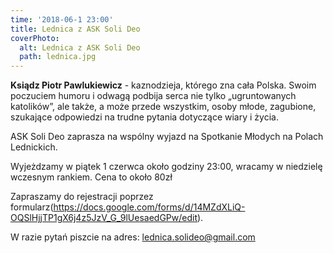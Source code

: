 ```yaml
---
time: '2018-06-1 23:00'
title: Lednica z ASK Soli Deo
coverPhoto:
  alt: Lednica z ASK Soli Deo
  path: lednica.jpg
---
```

**Ksiądz Piotr Pawlukiewicz** - kaznodzieja, którego zna cała Polska. Swoim poczuciem humoru i odwagą 
podbija serca nie tylko „ugruntowanych katolików”, ale także, a może przede wszystkim, osoby młode, 
zagubione, szukające odpowiedzi na trudne pytania dotyczące wiary i życia. 

ASK Soli Deo zaprasza na wspólny wyjazd na Spotkanie Młodych na Polach Lednickich.

Wyjeżdzamy w piątek 1 czerwca około godziny 23:00, wracamy w niedzielę wczesnym rankiem. Cena to około 80zł

Zapraszamy do rejestracji poprzez formularz(https://docs.google.com/forms/d/14MZdXLiQ-OQSlHjjTP1gX6j4z5JzV_G_9lUesaedGPw/edit).

W razie pytań piszcie na adres: lednica.solideo@gmail.com